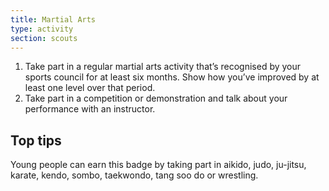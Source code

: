 ```yaml
---
title: Martial Arts
type: activity
section: scouts
---
```


1. Take part in a regular martial arts activity that’s recognised by your sports council for at least six months. Show how you’ve improved by at least one level over that period.
1. Take part in a competition or demonstration and talk about your performance with an instructor.

## Top tips 

Young people can earn this badge by taking part in aikido, judo, ju-jitsu, karate, kendo, sombo, taekwondo, tang soo do or wrestling.
 